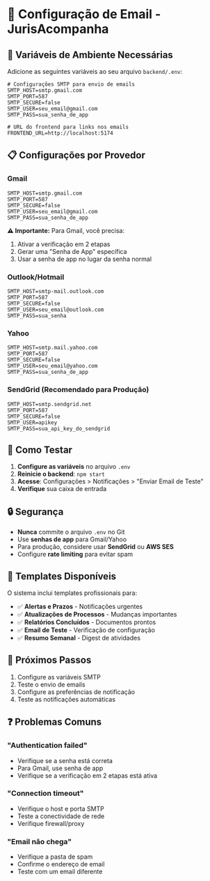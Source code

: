 # 📧 Configuração de Email - JurisAcompanha

## 🔧 Variáveis de Ambiente Necessárias

Adicione as seguintes variáveis ao seu arquivo `backend/.env`:

```env
# Configurações SMTP para envio de emails
SMTP_HOST=smtp.gmail.com
SMTP_PORT=587
SMTP_SECURE=false
SMTP_USER=seu_email@gmail.com
SMTP_PASS=sua_senha_de_app

# URL do frontend para links nos emails
FRONTEND_URL=http://localhost:5174
```

## 📋 Configurações por Provedor

### Gmail
```env
SMTP_HOST=smtp.gmail.com
SMTP_PORT=587
SMTP_SECURE=false
SMTP_USER=seu_email@gmail.com
SMTP_PASS=sua_senha_de_app
```

**⚠️ Importante:** Para Gmail, você precisa:
1. Ativar a verificação em 2 etapas
2. Gerar uma "Senha de App" específica
3. Usar a senha de app no lugar da senha normal

### Outlook/Hotmail
```env
SMTP_HOST=smtp-mail.outlook.com
SMTP_PORT=587
SMTP_SECURE=false
SMTP_USER=seu_email@outlook.com
SMTP_PASS=sua_senha
```

### Yahoo
```env
SMTP_HOST=smtp.mail.yahoo.com
SMTP_PORT=587
SMTP_SECURE=false
SMTP_USER=seu_email@yahoo.com
SMTP_PASS=sua_senha_de_app
```

### SendGrid (Recomendado para Produção)
```env
SMTP_HOST=smtp.sendgrid.net
SMTP_PORT=587
SMTP_SECURE=false
SMTP_USER=apikey
SMTP_PASS=sua_api_key_do_sendgrid
```

## 🚀 Como Testar

1. **Configure as variáveis** no arquivo `.env`
2. **Reinicie o backend**: `npm start`
3. **Acesse**: Configurações > Notificações > "Enviar Email de Teste"
4. **Verifique** sua caixa de entrada

## 🔒 Segurança

- **Nunca** commite o arquivo `.env` no Git
- Use **senhas de app** para Gmail/Yahoo
- Para produção, considere usar **SendGrid** ou **AWS SES**
- Configure **rate limiting** para evitar spam

## 📧 Templates Disponíveis

O sistema inclui templates profissionais para:

- ✅ **Alertas e Prazos** - Notificações urgentes
- ✅ **Atualizações de Processos** - Mudanças importantes
- ✅ **Relatórios Concluídos** - Documentos prontos
- ✅ **Email de Teste** - Verificação de configuração
- ✅ **Resumo Semanal** - Digest de atividades

## 🎯 Próximos Passos

1. Configure as variáveis SMTP
2. Teste o envio de emails
3. Configure as preferências de notificação
4. Teste as notificações automáticas

## ❓ Problemas Comuns

### "Authentication failed"
- Verifique se a senha está correta
- Para Gmail, use senha de app
- Verifique se a verificação em 2 etapas está ativa

### "Connection timeout"
- Verifique o host e porta SMTP
- Teste a conectividade de rede
- Verifique firewall/proxy

### "Email não chega"
- Verifique a pasta de spam
- Confirme o endereço de email
- Teste com um email diferente
